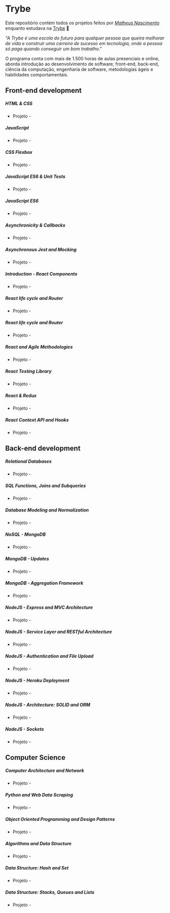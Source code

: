# Trybe

Este repositório contém todos os projetos feitos por _[Matheus Nascimento](https://github.com/fnmatheus)_ enquanto estudava na [Trybe](https://www.betrybe.com/) :rocket:

_"A Trybe é uma escola do futuro para qualquer pessoa que queira melhorar de vida e construir uma carreira de sucesso em tecnologia, onde a pessoa só paga quando conseguir um bom trabalho."_

O programa conta com mais de 1.500 horas de aulas presenciais e online, aborda introdução ao desenvolvimento de software, front-end, back-end, ciência da computação, engenharia de software, metodologias ágeis e habilidades comportamentais.

## Front-end development

##### HTML & CSS
- Projeto -

##### JavaScript
- Projeto -

##### CSS Flexbox
- Projeto -

##### JavaScript ES6 & Unit Tests
- Projeto -

##### JavaScript ES6
- Projeto -

##### Asynchronicity & Callbacks
- Projeto -

##### Asynchronous Jest and Mocking
- Projeto -

##### Introduction - React Components
- Projeto -

##### React life cycle and Router
- Projeto -

##### React life cycle and Router
- Projeto -

##### React and Agile Methodologies
- Projeto -

##### React Testing Library
- Projeto -

##### React & Redux
- Projeto -

##### React Context API and Hooks
- Projeto -

## Back-end development

##### Relational Databases
- Projeto -

##### SQL Functions, Joins and Subqueries
- Projeto -

##### Database Modeling and Normalization
- Projeto -

##### NoSQL - MongoDB
- Projeto -

##### MongoDB - Updates
- Projeto -

##### MongoDB - Aggregation Framework
- Projeto -

##### NodeJS - Express and MVC Architecture
- Projeto -

##### NodeJS - Service Layer and RESTful Architecture
- Projeto -

##### NodeJS - Authentication and File Upload
- Projeto -

##### NodeJS - Heroku Deployment
- Projeto -

##### NodeJS - Architecture: SOLID and ORM
- Projeto -

##### NodeJS - Sockets
- Projeto -

## Computer Science

##### Computer Architecture and Network
- Projeto -

##### Python and Web Data Scraping
- Projeto -

##### Object Oriented Programming and Design Patterns
- Projeto -

##### Algorithms and Data Structure
- Projeto -

##### Data Structure: Hash and Set
- Projeto -

##### Data Structure: Stacks, Queues and Lists
- Projeto -